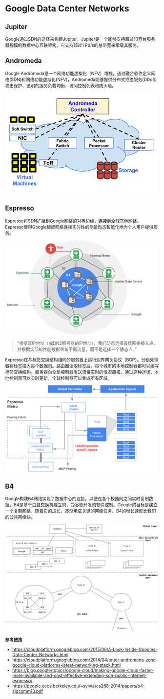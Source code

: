 # Google Data Center Networks

## Jupiter

Google通过SDN的途径来构建Jupiter，Jupiter是一个能够支持超过10万台服务器规模的数据中心互联架构。它支持超过1 Pb/s的总带宽来承载其服务。

## Andromeda

Google Andromeda是一个网络功能虚拟化（NFV）堆栈，通过融合软件定义网络(SDN)和网络功能虚拟化(NFV)，Andromeda能够提供分布式拒绝服务(DDoS)攻击保护、透明的服务负载均衡、访问控制列表和防火墙。

![](andromeda.png)

## Espresso

Espresso将SDN扩展到Google网络的对等边缘，连接到全球其他网络。Espresso使得Google根据网络连接实时性的测量动态智能化地为个人用户提供服务。

![](1.png)

> “根据其IP地址（或DNS解析器的IP地址），我们动态选择最佳网络接入点，并根据实际的性能数据重新平衡流量，而不是选择一个静态点。”

Expresso在与标签交换结构相同的服务器上运行边界网关协议（BGP）。分组处理器将标签插入每个数据包。路由器读取标签后，每个城市的本地控制器都可以编写标签交换结构。服务器向全局控制器发送流量实时的情况简报。通过这种途径，本地控制器可以实时更新，全球控制器可以集成所有区域。

![](2.png)

## B4

Google构建B4网络实现了数据中心的连接，以便在各个校园网之间实时复制数据。B4是基于白盒交换机建立的，受谷歌开发的软件控制。Google的目标是建立一个复制网络，随着它的成长，逐渐承载关键的网络任务。B4的增长速度比我们的公共网络快。

![google b4 arch](google-b4-arch.svg)


**参考链接**

- <https://cloudplatform.googleblog.com/2015/06/A-Look-Inside-Googles-Data-Center-Networks.html>
- <https://cloudplatform.googleblog.com/2014/04/enter-andromeda-zone-google-cloud-platforms-latest-networking-stack.html>
- <https://blog.google/topics/google-cloud/making-google-cloud-faster-more-available-and-cost-effective-extending-sdn-public-internet-espresso/>
- <https://people.eecs.berkeley.edu/~sylvia/cs268-2014/papers/b4-sigcomm13.pdf>

